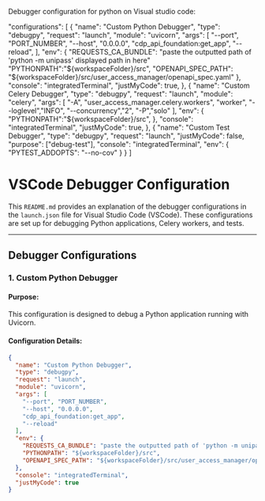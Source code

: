 Debugger configuration for python on Visual studio code:

"configurations": [
        {
            "name": "Custom Python Debugger",
            "type": "debugpy",
            "request": "launch",
            "module": "uvicorn",
            "args": [
                "--port", "PORT_NUMBER",
                "--host", "0.0.0.0",
                "cdp_api_foundation:get_app",
                "--reload",
            ],
            "env": {
                "REQUESTS_CA_BUNDLE": "paste the outputted path of 'python -m unipass' displayed path in here"
                "PYTHONPATH":"${workspaceFolder}/src",
                "OPENAPI_SPEC_PATH": "${workspaceFolder}/src/user_access_manager/openapi_spec.yaml"
            },
            "console": "integratedTerminal",
            "justMyCode": true,
        },
        {
            "name": "Custom Celery Debugger",
            "type": "debugpy",
            "request": "launch",
            "module": "celery",
            "args": [
                "-A", "user_access_manager.celery.workers",
                "worker",
                "--loglevel","INFO",
                "--concurrency","2",
                "-P","solo"
            ],
            "env": {
                "PYTHONPATH":"${workspaceFolder}/src",
            },
            "console": "integratedTerminal",
            "justMyCode": true,
        },
        {
            "name": "Custom Test Debugger",
            "type": "debugpy",
            "request": "launch",
            "justMyCode": false,
            "purpose": ["debug-test"],
            "console": "integratedTerminal",
            "env": {
              "PYTEST_ADDOPTS": "--no-cov"
            }
          }
    ]
# VSCode Debugger Configuration

This `README.md` provides an explanation of the debugger configurations in the `launch.json` file for Visual Studio Code (VSCode). These configurations are set up for debugging Python applications, Celery workers, and tests.

---

## Debugger Configurations

### 1. Custom Python Debugger

#### **Purpose**:
This configuration is designed to debug a Python application running with Uvicorn.

#### **Configuration Details**:
```json
{
  "name": "Custom Python Debugger",
  "type": "debugpy",
  "request": "launch",
  "module": "uvicorn",
  "args": [
    "--port", "PORT_NUMBER",
    "--host", "0.0.0.0",
    "cdp_api_foundation:get_app",
    "--reload"
  ],
  "env": {
    "REQUESTS_CA_BUNDLE": "paste the outputted path of 'python -m unipass' displayed path in here",
    "PYTHONPATH": "${workspaceFolder}/src",
    "OPENAPI_SPEC_PATH": "${workspaceFolder}/src/user_access_manager/openapi_spec.yaml"
  },
  "console": "integratedTerminal",
  "justMyCode": true
}
